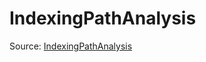 # IndexingPathAnalysis

Source: [IndexingPathAnalysis](../../csrc/device_lower/analysis/non_divisible_split.cpp#L231)
